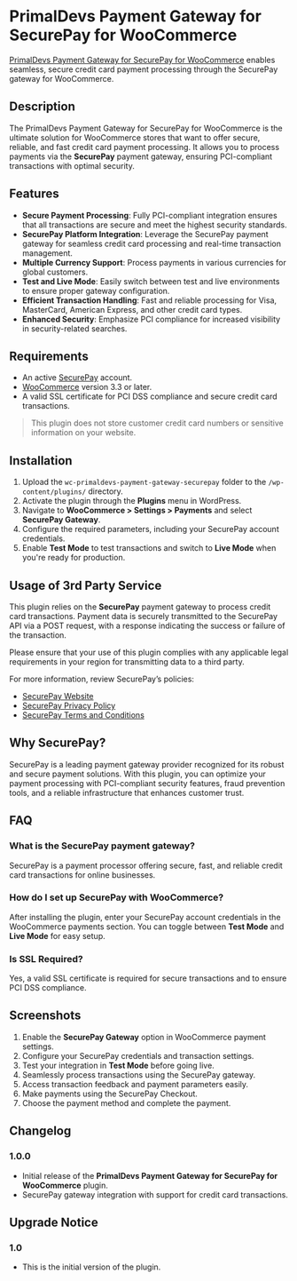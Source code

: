 # PrimalDevs Payment Gateway for SecurePay for WooCommerce

[PrimalDevs Payment Gateway for SecurePay for WooCommerce](https://wordpress.org/plugins/wc-primaldevs-payment-gateway-securepay) enables seamless, secure credit card payment processing through the SecurePay gateway for WooCommerce.

## Description

The PrimalDevs Payment Gateway for SecurePay for WooCommerce is the ultimate solution for WooCommerce stores that want to offer secure, reliable, and fast credit card payment processing. It allows you to process payments via the **SecurePay** payment gateway, ensuring PCI-compliant transactions with optimal security.

## Features

- **Secure Payment Processing**: Fully PCI-compliant integration ensures that all transactions are secure and meet the highest security standards.
- **SecurePay Platform Integration**: Leverage the SecurePay payment gateway for seamless credit card processing and real-time transaction management.
- **Multiple Currency Support**: Process payments in various currencies for global customers.
- **Test and Live Mode**: Easily switch between test and live environments to ensure proper gateway configuration.
- **Efficient Transaction Handling**: Fast and reliable processing for Visa, MasterCard, American Express, and other credit card types.
- **Enhanced Security**: Emphasize PCI compliance for increased visibility in security-related searches.

## Requirements

- An active [SecurePay](https://www.securepay.com.au/) account.
- [WooCommerce](https://woocommerce.com/) version 3.3 or later.
- A valid SSL certificate for PCI DSS compliance and secure credit card transactions.

> This plugin does not store customer credit card numbers or sensitive information on your website.

## Installation

1. Upload the `wc-primaldevs-payment-gateway-securepay` folder to the `/wp-content/plugins/` directory.
2. Activate the plugin through the **Plugins** menu in WordPress.
3. Navigate to **WooCommerce > Settings > Payments** and select **SecurePay Gateway**.
4. Configure the required parameters, including your SecurePay account credentials.
5. Enable **Test Mode** to test transactions and switch to **Live Mode** when you're ready for production.

## Usage of 3rd Party Service

This plugin relies on the **SecurePay** payment gateway to process credit card transactions. Payment data is securely transmitted to the SecurePay API via a POST request, with a response indicating the success or failure of the transaction.

Please ensure that your use of this plugin complies with any applicable legal requirements in your region for transmitting data to a third party.

For more information, review SecurePay’s policies:
- [SecurePay Website](https://www.securepay.com.au/)
- [SecurePay Privacy Policy](https://www.securepay.com.au/privacy-policy/)
- [SecurePay Terms and Conditions](https://www.securepay.com.au/terms-and-conditions/)

## Why SecurePay?

SecurePay is a leading payment gateway provider recognized for its robust and secure payment solutions. With this plugin, you can optimize your payment processing with PCI-compliant security features, fraud prevention tools, and a reliable infrastructure that enhances customer trust.

## FAQ

### What is the SecurePay payment gateway?

SecurePay is a payment processor offering secure, fast, and reliable credit card transactions for online businesses.

### How do I set up SecurePay with WooCommerce?

After installing the plugin, enter your SecurePay account credentials in the WooCommerce payments section. You can toggle between **Test Mode** and **Live Mode** for easy setup.

### Is SSL Required?

Yes, a valid SSL certificate is required for secure transactions and to ensure PCI DSS compliance.

## Screenshots

1. Enable the **SecurePay Gateway** option in WooCommerce payment settings.
2. Configure your SecurePay credentials and transaction settings.
3. Test your integration in **Test Mode** before going live.
4. Seamlessly process transactions using the SecurePay gateway.
5. Access transaction feedback and payment parameters easily.
6. Make payments using the SecurePay Checkout.
7. Choose the payment method and complete the payment.

## Changelog

### 1.0.0
- Initial release of the **PrimalDevs Payment Gateway for SecurePay for WooCommerce** plugin.
- SecurePay gateway integration with support for credit card transactions.

## Upgrade Notice

### 1.0
- This is the initial version of the plugin.
